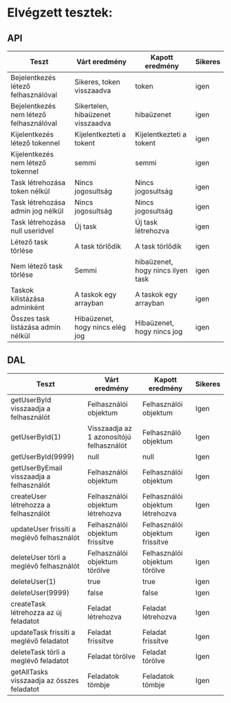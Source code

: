 # Elvégzett tesztek:

## API

| Teszt                                   | Várt eredmény                     | Kapott eredmény                   | Sikeres |
|-----------------------------------------|-----------------------------------|-----------------------------------|---------|
| Bejelentkezés létező felhasználóval     | Sikeres, token visszaadva         | token                             | igen    |
| Bejelentkezés nem létező felhasználóval | Sikertelen, hibaüzenet visszaadva | hibaüzenet                        | igen    |
| Kijelentkezés létező tokennel           | Kijelentkezteti a tokent          | Kijelentkezteti a tokent          | igen    |
| Kijelentkezés nem létező tokennel       | semmi                             | semmi                             | igen    |
| Task létrehozása token nélkül           | Nincs jogosultság                 | Nincs jogosultság                 | igen    |
| Task létrehozása admin jog nélkül       | Nincs jogosultság                 | Nincs jogosultság                 | igen    |
| Task létrehozása null useridvel         | Új task                           | Új task létrehozva                | igen    |
| Létező task törlése                     | A task törlődik                   | A task törlődik                   | igen    |
| Nem létező task törlése                 | Semmi                             | hibaüzenet, hogy nincs ilyen task | igen    |
| Taskok kilistázása adminként            | A taskok egy arrayban             | A taskok egy arrayban             | igen    |
| Összes task listázása admin nélkül      | Hibaüzenet, hogy nincs elég jog   | Hibaüzenet, hogy nincs jog        | igen    |

## DAL


| Teszt                                          | Várt eredmény                       | Kapott eredmény                  | Sikeres |
|------------------------------------------------|-------------------------------------|----------------------------------|---------|
| getUserById visszaadja a felhasználót         | Felhasználói objektum              | Felhasználói objektum            | Igen    |
| getUserById(1)                             | Visszaadja az 1 azonosítójú felhasználót |Felhasználó objektum                        | Igen    |
| getUserById(9999)                                     | null                                                | null                                       | Igen   |
| getUserByEmail visszaadja a felhasználót      | Felhasználói objektum              | Felhasználói objektum            | Igen    |
| createUser létrehozza a felhasználót          | Felhasználói objektum létrehozva   | Felhasználói objektum létrehozva | Igen    |
| updateUser frissíti a meglévő felhasználót    | Felhasználói objektum frissítve    | Felhasználói objektum frissítve  | Igen    |
| deleteUser törli a meglévő felhasználót       | Felhasználói objektum törölve       | Felhasználói objektum törölve     | Igen    |
| deleteUser(1)                                           | true                                                | true                                       | Igen   |
| deleteUser(9999)                                       | false                                               | false                                      | Igen   |
| createTask létrehozza az új feladatot         | Feladat létrehozva                  | Feladat létrehozva               | Igen    |
| updateTask frissíti a meglévő feladatot       | Feladat frissítve                   | Feladat frissítve                | Igen    |
| deleteTask törli a meglévő feladatot          | Feladat törölve                     | Feladat törölve                  | Igen    |
| getAllTasks visszaadja az összes feladatot    | Feladatok tömbje                   | Feladatok tömbje                 | Igen    |